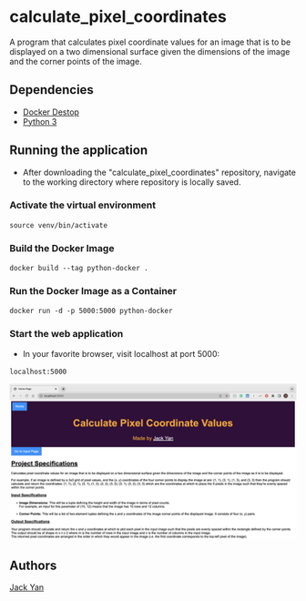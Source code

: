 # calculate_pixel_coordinates

A program that calculates pixel coordinate values for an image that is to be displayed on a two dimensional surface given the dimensions of the image and the corner points of the image.

## Dependencies

* [Docker Destop](https://www.docker.com/products/docker-desktop/)
* [Python 3](https://www.python.org/)

## Running the application

* After downloading the "calculate_pixel_coordinates" repository, navigate to the working directory where repository is locally saved.

### Activate the virtual environment

```
source venv/bin/activate
```

### Build the Docker Image

```
docker build --tag python-docker .
```

### Run the Docker Image as a Container

```
docker run -d -p 5000:5000 python-docker
```

### Start the web application

* In your favorite browser, visit localhost at port 5000:
```
localhost:5000
```
![Home Page](Home_Page.png)

## Authors

[Jack Yan](https://www.linkedin.com/in/yan-jack/)
